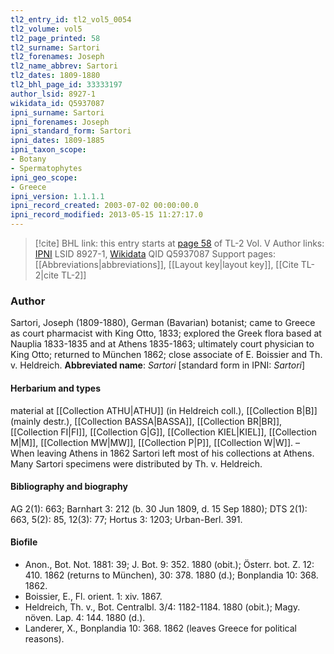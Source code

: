 ```yaml
---
tl2_entry_id: tl2_vol5_0054
tl2_volume: vol5
tl2_page_printed: 58
tl2_surname: Sartori
tl2_forenames: Joseph
tl2_name_abbrev: Sartori
tl2_dates: 1809-1880
tl2_bhl_page_id: 33333197
author_lsid: 8927-1
wikidata_id: Q5937087
ipni_surname: Sartori
ipni_forenames: Joseph
ipni_standard_form: Sartori
ipni_dates: 1809-1885
ipni_taxon_scope: 
- Botany
- Spermatophytes
ipni_geo_scope: 
- Greece
ipni_version: 1.1.1.1
ipni_record_created: 2003-07-02 00:00:00.0
ipni_record_modified: 2013-05-15 11:27:17.0
---
```


> [!cite] BHL link: this entry starts at [page 58](https://www.biodiversitylibrary.org/page/33333197) of TL-2 Vol. V
> Author links: [IPNI](https://www.ipni.org/a/8927-1) LSID 8927-1, [Wikidata](https://www.wikidata.org/wiki/Q5937087) QID Q5937087
> Support pages: [[Abbreviations|abbreviations]], [[Layout key|layout key]], [[Cite TL-2|cite TL-2]]

### Author

Sartori, Joseph (1809-1880), German (Bavarian) botanist; came to Greece as court pharmacist with King Otto, 1833; explored the Greek flora based at Nauplia 1833-1835 and at Athens 1835-1863; ultimately court physician to King Otto; returned to München 1862; close associate of E. Boissier and Th. v. Heldreich. 
**Abbreviated name**: *Sartori* \[standard form in IPNI: *Sartori*\]

#### Herbarium and types

material at [[Collection ATHU|ATHU]] (in Heldreich coll.), [[Collection B|B]] (mainly destr.), [[Collection BASSA|BASSA]], [[Collection BR|BR]], [[Collection FI|FI]], [[Collection G|G]], [[Collection KIEL|KIEL]], [[Collection M|M]], [[Collection MW|MW]], [[Collection P|P]], [[Collection W|W]]. – When leaving Athens in 1862 Sartori left most of his collections at Athens. Many Sartori specimens were distributed by Th. v. Heldreich.

#### Bibliography and biography

AG 2(1): 663; Barnhart 3: 212 (b. 30 Jun 1809, d. 15 Sep 1880); DTS 2(1): 663, 5(2): 85, 12(3): 77; Hortus 3: 1203; Urban-Berl. 391.

#### Biofile

- Anon., Bot. Not. 1881: 39; J. Bot. 9: 352. 1880 (obit.); Österr. bot. Z. 12: 410. 1862 (returns to München), 30: 378. 1880 (d.); Bonplandia 10: 368. 1862.
- Boissier, E., Fl. orient. 1: xiv. 1867.
- Heldreich, Th. v., Bot. Centralbl. 3/4: 1182-1184. 1880 (obit.); Magy. növen. Lap. 4: 144. 1880 (d.).
- Landerer, X., Bonplandia 10: 368. 1862 (leaves Greece for political reasons).

